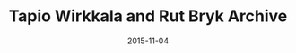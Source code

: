 ---
layout: post
title: Tapio Wirkkala and Rut Bryk Archive
date: 2015-11-04
image: /images/homepage/cover-1.jpg
description: This project is a digital gallery for presenting the design legacy of Tapio Wirkkala and Rut Bryk. It belongs to Tapio Wirkkala and Rut Bryk Foundation. For more information, please visit <a href="http://www.wirkkalabryk.fi/">foundation's website</a>. I was hired to develop this web app by using Firebase, AWS and AngularJS.
categories: [project]
tags: [Project, Angularjs]
---	